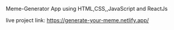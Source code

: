 Meme-Generator App 
using  HTML,CSS,,JavaScript and ReactJs

live project link: https://generate-your-meme.netlify.app/




